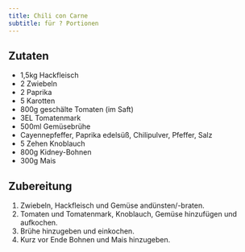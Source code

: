 ```yaml
---
title: Chili con Carne
subtitle: für ? Portionen
---
```


## Zutaten
* 1,5kg Hackfleisch
* 2 Zwiebeln
* 2 Paprika
* 5 Karotten
* 800g geschälte Tomaten (im Saft)
* 3EL Tomatenmark
* 500ml Gemüsebrühe
* Cayennepfeffer, Paprika edelsüß, Chilipulver, Pfeffer, Salz
* 5 Zehen Knoblauch
* 800g Kidney-Bohnen
* 300g Mais

## Zubereitung
1. Zwiebeln, Hackfleisch und Gemüse andünsten/-braten.
1. Tomaten und Tomatenmark, Knoblauch, Gemüse hinzufügen und aufkochen.
1. Brühe hinzugeben und einkochen.
1. Kurz vor Ende Bohnen und Mais hinzugeben.
